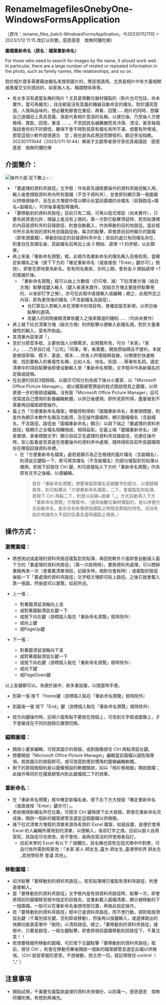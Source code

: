 # RenameImagefilesOnebyOne-WindowsFormsApplication
（原作：rename_files_batch-WindowsFormsApplication。今202301121115 = 2023/1/12 11:15 改訂以符實。感恩感恩　南無阿彌陀佛）

**圖檔重新命名（原名：檔案重新命名）**

For those who need to search for images by file name, it should work well. In particular, there are a large number of related or repeated information in the photo, such as family names, title relationships, and so on. 

對於相片眾多需要藉由檔名來搜索圖片的，應該很適用。尤其是相片中有大量相關或重複交叉的資訊的，如家族人名、稱謂關係等等。

- 有太多沒有適當名稱的相片？尤其是用數位器材攝製的（影片也可包括，尚未實作，當可再擴充），往往都是沒有意義的機器自動命定的檔名，對於講究意涵、人情與品味的，想必難免都會在重拾、再看、回覽……相片的同時，想躍自己逐檔冠上真具意義、真能代表相片意涵的名稱，以便日後、乃至後人方便檢得，賞翫，回憶，重溫 ……，不至因其名穢蕪雜而見冷落、湮沒，甚至每個階段會有的不同領悟，難保不會不時對其原有檔名有所不滿、想要有所增減，那麼這個小軟件就很適合　您；我也是為此用途而開發的，歡迎多加指教。202301111044（2023/1/11 10:44）佛弟子文獻學者孫守真任真甫謹啟　感恩感恩　南無阿彌陀佛

## 介面簡介：
![操作介面](https://raw.githubusercontent.com/oscarsun72/rename_files_batch-WindowsFormsApplication/cf4d26ef66ce60158630d72489401047aab1e209/%E3%80%8C%E5%9C%96%E6%AA%94%E9%87%8D%E6%96%B0%E5%91%BD%E5%90%8D%E3%80%8D%E4%BB%8B%E9%9D%A2%E7%B0%A1%E4%BB%8B.png.png)
  從下數上~：
- 「要處理的資料夾路徑」文字框：作為首先讀取要操作的資料夾路徑輸入用，輸入後會擷取資料夾內所有圖檔（不含子資料夾），並會即刻顯示第一張圖檔以供檢視操作，且在此方塊框中改以顯示此當前圖檔的全檔名（目錄路徑+檔名+副檔名），可供後事複製等備用。
- 「要移動到的資料夾路徑」目前只有二個，可再以程式增設（尚未實作），只要系統資源允許，理論上是沒有上限的。第一次對它點擊滑鼠時，若剪貼簿裡的內容是資料夾的目錄路徑，則會自動載入，作為移動的目的地路徑。當此框中所示為有效的資料夾目錄路徑後，每次的點擊，即會將目前所顯示的圖檔（即來源圖檔），移動到指定的目錄資料夾中去；若目的處已有同檔名存在，則會自在其檔名後、其副檔名前再加上由 0 開始、遞增 +1 的序號，以此類推。
- 再上來是「重新命名預覽」框。此框作為重新命名的檔名輸入及檢核用，當確定新檔名之後（按下下方的「確定重新命名（或直接按「Enter」鍵亦可）」按扭），即會在原地更為新名，若有同名衝突，亦同上開，會有由 0 開始遞增 +1 的尾綴於後。
  - 「重新命名預覽」框可以由上方數個（仍可增、減）下拉清單方塊（組合方塊）點擊或鍵入輸入（鍵入者還未實作，因組合方塊主要是供點擊用的，以省卻打字之勞），亦可在此框中直接輸入或編輯；總之，此框所定之內容，即為更改後的檔名（不含副檔名及路徑）。
    - 也打算加入若輸入未在清單中的項目時，會確認是否新增，以供日後點擊的選項。
    - 及鍵入的同時展開清單依鍵入之值來篩選的機制……（均尚未實作）
- 再上諸下拉式清單方塊（組合方塊）則供點擊以便輸入新檔名用。對於大量重複性的輸入，當有所助益。
- 其清單內容來源「」
- 至於分那麼多框，主要依個人分類需求，如預覽所見，可分「本家」「家人」……乃至自訂成「公司」「同事」等，看需要。開放原始碼且不營利，本就是做個草稿、模子、基底、樣本……供各人所需隨興發展，分類便於快速檢視、找到要輸入的重複性名稱，比如人名、地名、術語……等專有名詞。選定清單中的項目點擊後即便自動輸入至「重新命名預覽」文字框中作為新檔名的定稿或底稿。
- 在右邊的目前3個按鈕，以圖示可知分別為按下後以小畫家、以「Microsoft Office Picture Manager」、或以檔案總管預設的程式開啟現見之圖檔，以供更進一步的檢視或編輯。沒有裝「Microsoft Office Picture Manager」自可改寫成自己慣用的影像編輯軟體，以供日後便用。即所見即所得，盡量做到不需要再回檔案總管操作。
- 最上方「方便重新命名檔案」標籤控制項和「圖檔重新命名」表單頭標題，則是作為顯示本軟件名稱及功能用，及在操作圖檔時，顯示圖檔檔名（含副檔名，不含路徑，路徑由「圖檔重新命名」顯示）以與下端之「要處理的資料夾路徑」框顯示之全檔名相輔相成、相得益彰。在最上端「圖檔重新命名」（即表單頭、表單標題文字）顯示目前正在處理的資料夾目錄路徑，也便在操作時，安心監看是否真是在想要操作的資料夾中處理，隨時得知目前所見圖檔現存在哪個目錄資料夾裡。
  - 在「方便重新命名檔案」處若是顯示為正在檢視的圖片檔名（含副檔名），則滑鼠左鍵點一下，即可將其檔名（不含副檔名）的部分複製到剪貼簿以備用。若按下前按住 Ctrl 鍵，則可直接貼入下方的「重新命名預覽」作為原有文字之後綴，以便編輯。
    > 若在「重新命名預覽」想要保留原檔名前綴數字的部分，以便歸類排序，則可點擊此「方便重新命名檔案」二下，會複製到剪貼簿，若按下 Ctrl 再點二下，則會以前綴+底線「_」方式自動填入下方「重新命名預覽」方塊框中。（通常由數位器材攝製的，是以序號方式自動命名，是亦存有影像原始攝製之時間及群組的特性，往往有助於辨識年久不認的往事及當時攝製之場景。）


## 操作方式：

### 瀏覽圖檔：
- 將想測試或處理的資料夾路徑複製到剪貼簿，再回到軟件介面即會自動讀入最下方的「要處理的資料夾路徑」（第一次啟用時）。要換資料夾處理，可以關掉重開再來一次（會重載清單項目，記錄多時，相對也會耗時）；或複製好路徑後點一下「要處理的資料夾路徑」文字框方塊即可貼上路徑。之後它就會載入第一張圖，然後就可以瀏覽。如前所述。
- 上一張：
  - 對著圖滑鼠滾輪向上滾
  - 或對著圖點滑鼠右鍵一下
  - 或按下向左鍵（游標插入點在「重新命名預覽」框時除外）
  - 或向上鍵
  - 或PageUp鍵

- 下一張：
  - 對著圖滑鼠滾輪向下滾
  - 或對著圖點滑鼠左鍵一下
  - 或按下向右鍵（游標插入點在「重新命名預覽」框時除外）
  - 或向下鍵
  - 或PageDown鍵

以上各鍵都可以。為便於操作，故多重設置，以隨當時手便。

- 到第一張
 按下「Home鍵（游標插入點在「重新命名預覽」框時除外）
- 到最後一張
 按下「End」鍵（游標插入點在「重新命名預覽」框時除外）

- 按方向鍵操作時，記得介面焦點不要放在按鈕上，可改到文字框或圖像上，才不會變成在不同的按鈕位置間切換。
### 編輯圖檔：

- 開啟小畫家編輯，可按其圖示的按鈕，或對圖像按住 Ctrl 再點滑鼠左鍵。
- 想要開啟「Microsoft Office Picture Manager」編輯當前圖檔以調色階等項，按其圖示的按鈕即可。或可改寫對應到慣用的圖像編輯軟體。
- 剩下的那個按鈕則是以圖像預設的軟體開啟，如以「相片檢視器」開啟圖檔；此操作等同於在檔案總管內對此圖檔按二下的效果。
 
### 重新命名：
- 在「重新命名預覽」框中確定新檔名後，按下右下方大按鈕「確定重新命名（或直接按「Enter」鍵亦可）」。
- 若欲檢視新檔名所在位置，可按住 Ctrl 鍵再按下此大按鈕，即會在重新命名完成後，開啟一個新的檔案總管並選定這個圖檔以供檢閱。
- 諸下拉式清單方塊框的清單來源為有效的 Excel 檔案，如是設置，是便於會用 Excel 的人編輯所需用到的清單，以便輸入，省卻打字之煩。目前以鄙人自用寫死，其路徑可任修改，若不會改，我再改寫活的供使用者自訂。
    - 目前末學的 Excel 有以下 7 個欄位，其名稱也寫死在程式碼中作對應，可自行依所需對照更改：「本家	家人	師友生_臺大	師友生_臺灣學術界	師友生_其他學術界	會議	其他」。
 

### 移動圖檔：
- 初次點擊「要移動到的資料夾路徑」，若剪貼簿裡已複製有資料夾路徑，則會直接輸入。
- 當「要移動到的資料夾路徑」文字框內是有效資料夾路徑時，點擊一次，即會將現前的圖檔移至框中指定的目錄去，並重新載入圖檔清單，顯示被移動的下一個圖檔。一般可以在重新命名後想改放位置，再做此指定操作。
- 若「要移動到的資料夾路徑」框中已是資料夾路徑，而不想行動，請對框按滑鼠右鍵（千萬別按左鍵，否則即成移動），然後再以按鍵輸入，或選擇跳出的快顯功能表菜單中「刪除」以清除路徑。總之，「要移動到的資料夾路徑」諸框中，只要是路徑，一經左鍵點擊，即會將現前圖檔移動到該路徑下。千萬注意！！
- 若想要檢閱所移動的圖檔，可於按下左鍵點擊「要移動到的資料夾路徑」框前，按住 Ctrl ，則會在移動完畢後開啟一個新的檔案總管並選定此檔以供檢視。（Ctrl 就是掌握的意思，不想被動，想主控一切，就記得按住 control ！ ^_^ ）

## 注意事項
- 開始試用，千萬要先複製欲處理的資料夾來備份，以防萬一。感恩感恩　南無阿彌陀佛。有想到再補充。

